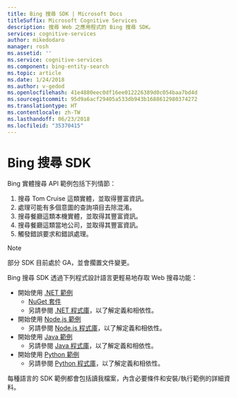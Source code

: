 ```yaml
---
title: Bing 搜尋 SDK | Microsoft Docs
titleSuffix: Microsoft Cognitive Services
description: 搜尋 Web 之應用程式的 Bing 搜尋 SDK。
services: cognitive-services
author: mikedodaro
manager: rosh
ms.assetid: ''
ms.service: cognitive-services
ms.component: bing-entity-search
ms.topic: article
ms.date: 1/24/2018
ms.author: v-gedod
ms.openlocfilehash: 41e4880eec0df16ee012226389d0c054baa7bd4d
ms.sourcegitcommit: 95d9a6acf29405a533db943b1688612980374272
ms.translationtype: HT
ms.contentlocale: zh-TW
ms.lasthandoff: 06/23/2018
ms.locfileid: "35370415"
---
```

# <a name="bing-search-sdk"></a>Bing 搜尋 SDK
Bing 實體搜尋 API 範例包括下列情節：
1.  搜尋 Tom Cruise 這類實體，並取得豐富資訊。
2.  處理可能有多個意圖的查詢項目去除混淆。
3.  搜尋餐廳這類本機實體，並取得其豐富資訊。
4.  搜尋餐廳這類當地公司，並取得其豐富資訊。
5.  觸發錯誤要求和錯誤處理。

> [!NOTE] 
> 部分 SDK 目前處於 GA，並會擱置文件變更。 

Bing 搜尋 SDK 透過下列程式設計語言更輕易地存取 Web 搜尋功能：
* 開始使用 [.NET 範例](https://github.com/Azure-Samples/cognitive-services-dotnet-sdk-samples/tree/master/BingSearchv7) 
    * [NuGet 套件](https://www.nuget.org/packages/Microsoft.Azure.CognitiveServices.Search.EntitySearch/1.2.0)
    * 另請參閱 [.NET 程式庫](https://github.com/Azure/azure-sdk-for-net/tree/psSdkJson6/src/SDKs/CognitiveServices/dataPlane/Search/BingEntitySearch)，以了解定義和相依性。
* 開始使用 [Node.js 範例](https://github.com/Azure-Samples/cognitive-services-node-sdk-samples) 
    * 另請參閱 [Node.js 程式庫](https://github.com/Azure/azure-sdk-for-node/tree/master/lib/services/entitySearch)，以了解定義和相依性。
* 開始使用 [Java 範例](https://github.com/Azure-Samples/cognitive-services-java-sdk-samples) 
    * 另請參閱 [Java 程式庫](https://github.com/Azure/azure-sdk-for-java/tree/master/azure-cognitiveservices/search/bingentitysearch)，以了解定義和相依性。
* 開始使用 [Python 範例](https://github.com/Azure-Samples/cognitive-services-python-sdk-samples) 
    * 另請參閱 [Python 程式庫](https://github.com/Azure/azure-sdk-for-python/tree/master/azure-cognitiveservices-search-entitysearch)，以了解定義和相依性。

每種語言的 SDK 範例都會包括讀我檔案，內含必要條件和安裝/執行範例的詳細資料。
